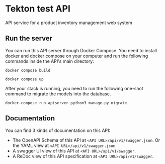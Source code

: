 # Tekton test API

API service for a product inventory management web system

## Run the server

You can run this API server through Docker Compose. You need to install docker and docker compose on your computer and run the following commands inside the API's main directory:

```
docker compose build
```
```
docker compose up
```

After your stack is running, you need to run the following one-shot command to migrate the models into the database.

```
docker-compose run apiserver python3 manage.py migrate
```

## Documentation

You can find 3 kinds of documentation on this API:

- The OpenAPI Schema of this API at `<API URL>/api/v1/swagger.json`. Or the YAML view at `<API URL>/api/v1/swagger.json`.
- A swagger UI view of this API at `<API URL>/api/v1/swagger`.
- A ReDoc view of this API specification at `<API URL>/api/v1/swagger`.